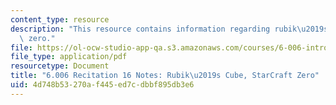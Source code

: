 ```yaml
---
content_type: resource
description: "This resource contains information regarding rubik\u2019s cube, starcraft\
  \ zero."
file: https://ol-ocw-studio-app-qa.s3.amazonaws.com/courses/6-006-introduction-to-algorithms-fall-2011/4d748b53270af445ed7cdbbf895db3e6_MIT6_006F11_rec16.pdf
file_type: application/pdf
resourcetype: Document
title: "6.006 Recitation 16 Notes: Rubik\u2019s Cube, StarCraft Zero"
uid: 4d748b53-270a-f445-ed7c-dbbf895db3e6
---
```

